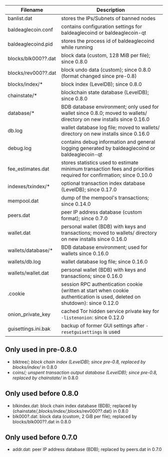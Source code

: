 Filename            | Description
--------------------|----------------------------------------------------------------------------------------------------------------------------
banlist.dat         | stores the IPs/Subnets of banned nodes
baldeaglecoin.conf        | contains configuration settings for baldeaglecoind or baldeaglecoin-qt
baldeaglecoind.pid        | stores the process id of baldeaglecoind while running
blocks/blk000??.dat | block data (custom, 128 MiB per file); since 0.8.0
blocks/rev000??.dat | block undo data (custom); since 0.8.0 (format changed since pre-0.8)
blocks/index/*      | block index (LevelDB); since 0.8.0
chainstate/*        | blockchain state database (LevelDB); since 0.8.0
database/*          | BDB database environment; only used for wallet since 0.8.0; moved to wallets/ directory on new installs since 0.16.0
db.log              | wallet database log file; moved to wallets/ directory on new installs since 0.16.0
debug.log           | contains debug information and general logging generated by baldeaglecoind or baldeaglecoin-qt
fee_estimates.dat   | stores statistics used to estimate minimum transaction fees and priorities required for confirmation; since 0.10.0
indexes/txindex/*   | optional transaction index database (LevelDB); since 0.17.0
mempool.dat         | dump of the mempool's transactions; since 0.14.0
peers.dat           | peer IP address database (custom format); since 0.7.0
wallet.dat          | personal wallet (BDB) with keys and transactions; moved to wallets/ directory on new installs since 0.16.0
wallets/database/*  | BDB database environment; used for wallets since 0.16.0
wallets/db.log      | wallet database log file; since 0.16.0
wallets/wallet.dat  | personal wallet (BDB) with keys and transactions; since 0.16.0
.cookie             | session RPC authentication cookie (written at start when cookie authentication is used, deleted on shutdown): since 0.12.0
onion_private_key   | cached Tor hidden service private key for `-listenonion`: since 0.12.0
guisettings.ini.bak | backup of former GUI settings after `-resetguisettings` is used

Only used in pre-0.8.0
---------------------
* blktree/*; block chain index (LevelDB); since pre-0.8, replaced by blocks/index/* in 0.8.0
* coins/*; unspent transaction output database (LevelDB); since pre-0.8, replaced by chainstate/* in 0.8.0

Only used before 0.8.0
---------------------
* blkindex.dat: block chain index database (BDB); replaced by {chainstate/*,blocks/index/*,blocks/rev000??.dat} in 0.8.0
* blk000?.dat: block data (custom, 2 GiB per file); replaced by blocks/blk000??.dat in 0.8.0

Only used before 0.7.0
---------------------
* addr.dat: peer IP address database (BDB); replaced by peers.dat in 0.7.0
